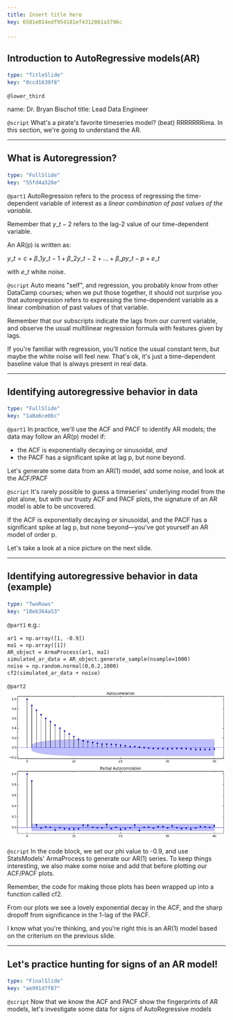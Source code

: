 ```yaml
---
title: Insert title here
key: 6581e014edf954181ef4312061a3796c

---
```

## Introduction to AutoRegressive models(AR)

```yaml
type: "TitleSlide"
key: "0ccd1639f8"
```

`@lower_third`

name: Dr. Bryan Bischof
title: Lead Data Engineer


`@script`
What's a pirate's favorite timeseries model? (beat) RRRRRRRima. 
In this section, we're going to understand the AR.


---
## What is Autoregression?

```yaml
type: "FullSlide"
key: "55fd4a526e"
```

`@part1`
AutoRegression refers to the process of regressing the time-dependent variable of interest as a _linear combination of past values of the variable._

Remember that $y\_{t-2}$ refers to the lag-2 value of our time-dependent variable.

An AR(p) is written as:

$y\_t = c + \beta\_{1}y\_{t-1} + \beta\_{2}y\_{t-2} + \ldots + \beta\_{p}y\_{t-p} + e\_t$

with $e\_{t}$ white noise.


`@script`
Auto means "self", and regression, you probably know from other DataCamp courses; when we put those together, it should not surprise you that autoregression refers to  expressing the time-dependent variable as a linear combination of past values of that variable. 

Remember that our subscripts indicate the lags from our current variable, and observe the usual multilinear regression formula with features given by lags.

If you're familiar with regression, you'll notice the usual constant term, but maybe the white noise will feel new. That's ok, it's just a time-dependent baseline value that is always present in real data.


---
## Identifying autoregressive behavior in data

```yaml
type: "FullSlide"
key: "1a0a6ce06c"
```

`@part1`
In practice, we'll use the ACF and PACF to identify AR models; the data may follow an AR(p) model if:

- the ACF is exponentially decaying or sinusoidal,
_and_ 
- the PACF has a significant spike at lag p, but none beyond.

Let's generate some data from an AR(1) model, add some noise, and look at the ACF/PACF


`@script`
It's rarely possible to guess a timeseries' underlying model from the plot alone, but with our trusty ACF and PACF plots, the signature of an AR model is able to be uncovered.

If the ACF is exponentially decaying or sinusoidal, and the PACF has a significant spike at lag p, but none beyond—you've got yourself an AR model of order p. 

Let's take a look at a nice picture on the next slide.


---
## Identifying autoregressive behavior in data (example)

```yaml
type: "TwoRows"
key: "18eb364a53"
```

`@part1`
e.g.:
```
ar1 = np.array([1, -0.9])
ma1 = np.array([1])
AR_object = ArmaProcess(ar1, ma1)
simulated_ar_data = AR_object.generate_sample(nsample=1000)
noise = np.random.normal(0,0.2,1000)
cf2(simulated_ar_data + noise)
```


`@part2`
![cf plots](https://github.com/BBischof/sample-outline/blob/master/cf_plots_ar1_sim.png)


`@script`
In the code block, we set our phi value to -0.9, and use StatsModels' ArmaProcess to generate our AR(1) series. To keep things interesting, we also make some noise and add that before plotting our ACF/PACF plots.

Remember, the code for making those plots has been wrapped up into a function called cf2.

From our plots we see a lovely exponential decay in the ACF, and the sharp dropoff from significance in the 1-lag of the PACF. 

I know what you're thinking, and you're right this is an AR(1) model based on the criterium on the previous slide.


---
## Let's practice hunting for signs of an AR model!

```yaml
type: "FinalSlide"
key: "ae991d7f87"
```

`@script`
Now that we know the ACF and PACF show the fingerprints of AR models, let's investigate some data for signs of AutoRegressive models

